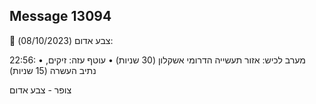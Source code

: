 ## Message 13094

🔴 צבע אדום (08/10/2023):

22:56:
• מערב לכיש: אזור תעשייה הדרומי אשקלון (30 שניות)
• עוטף עזה: זיקים, נתיב העשרה (15 שניות)

צופר - צבע אדום

